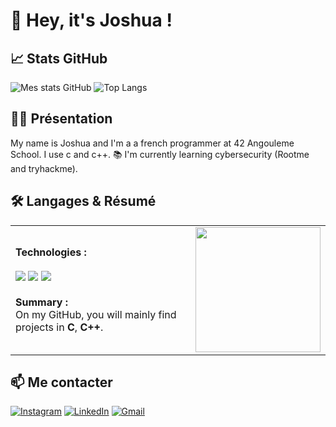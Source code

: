 # 👋 Hey, it's Joshua !

## 📈 Stats GitHub

![Mes stats GitHub](https://github-readme-stats.vercel.app/api?username=joshua-42&show_icons=true&bg_color=1e293b&theme=radical)
![Top Langs](https://github-readme-stats.vercel.app/api/top-langs/?username=joshua-42&layout=compact&bg_color=1e293b&theme=radical)

## 🙋‍♂️ Présentation

My name is Joshua and I'm a a french programmer at 42 Angouleme School. I use c and c++.
📚 I'm currently learning cybersecurity (Rootme and tryhackme).


## 🛠️ Langages & Résumé

<table>
  <tr>
    <td>
      <b>Technologies :</b><br>
      <br>
      <img src="https://img.shields.io/badge/C-00599C?style=for-the-badge&logo=c&logoColor=white"/>
      <img src="https://img.shields.io/badge/C++-00599C?style=for-the-badge&logo=c%2B%2B&logoColor=white"/>
      <img src="https://img.shields.io/badge/Git-F05032?style=for-the-badge&logo=git&logoColor=white"/>
      <br><br>
      <b>Summary :</b><br>
      On my GitHub, you will mainly find projects in <b>C</b>, <b>C++</b>.
    </td>
    <td width="200">
      <img src="https://media.tenor.com/Yap3Ps9srN4AAAAM/meowzzzz.gif" width="200"/>
    </td>
  </tr>
</table>

## 📫 Me contacter

[![Instagram](https://img.shields.io/badge/Instagram-E4405F?style=for-the-badge&logo=instagram&logoColor=white)](https://www.instagram.com/josh.dglss/)
[![LinkedIn](https://img.shields.io/badge/LinkedIn-0077B5?style=for-the-badge&logo=linkedin&logoColor=white)](www.linkedin.com/in/douglass-joshua-517a482a2)
[![Gmail](https://img.shields.io/badge/Gmail-D14836?style=for-the-badge&logo=gmail&logoColor=white)](mailto:joshua.douglass.nz@gmail.com)
